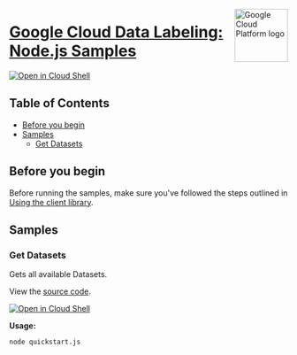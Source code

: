[//]: # "This README.md file is auto-generated, all changes to this file will be lost."
[//]: # "To regenerate it, use `python -m synthtool`."
<img src="https://avatars2.githubusercontent.com/u/2810941?v=3&s=96" alt="Google Cloud Platform logo" title="Google Cloud Platform" align="right" height="96" width="96"/>

# [Google Cloud Data Labeling: Node.js Samples](https://github.com/googleapis/nodejs-datalabeling)

[![Open in Cloud Shell][shell_img]][shell_link]



## Table of Contents

* [Before you begin](#before-you-begin)
* [Samples](#samples)
  * [Get Datasets](#get-datasets)

## Before you begin

Before running the samples, make sure you've followed the steps outlined in
[Using the client library](https://github.com/googleapis/nodejs-datalabeling#using-the-client-library).

## Samples



### Get Datasets

Gets all available Datasets.

View the [source code](https://github.com/googleapis/nodejs-datalabeling/blob/master/samples/quickstart.js).

[![Open in Cloud Shell][shell_img]](https://console.cloud.google.com/cloudshell/open?git_repo=https://github.com/googleapis/nodejs-datalabeling&page=editor&open_in_editor=samples/quickstart.js,samples/README.md)

__Usage:__


`node quickstart.js`






[shell_img]: https://gstatic.com/cloudssh/images/open-btn.png
[shell_link]: https://console.cloud.google.com/cloudshell/open?git_repo=https://github.com/googleapis/nodejs-datalabeling&page=editor&open_in_editor=samples/README.md
[product-docs]: https://cloud.google.com/data-labeling/docs/